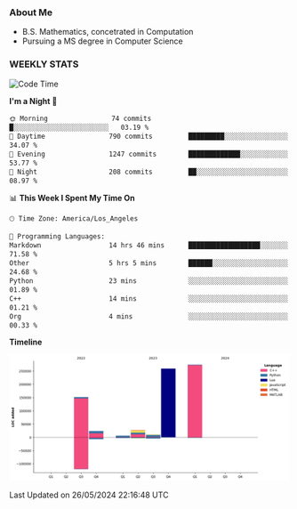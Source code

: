### About Me

- B.S. Mathematics, concetrated in Computation
- Pursuing a MS degree in Computer Science


### WEEKLY STATS
<!--START_SECTION:waka-->
![Code Time](http://img.shields.io/badge/Code%20Time-99%20hrs%2029%20mins-blue)

**I'm a Night 🦉** 

```text
🌞 Morning                74 commits          █░░░░░░░░░░░░░░░░░░░░░░░░   03.19 % 
🌆 Daytime                790 commits         █████████░░░░░░░░░░░░░░░░   34.07 % 
🌃 Evening                1247 commits        █████████████░░░░░░░░░░░░   53.77 % 
🌙 Night                  208 commits         ██░░░░░░░░░░░░░░░░░░░░░░░   08.97 % 
```


📊 **This Week I Spent My Time On** 

```text
🕑︎ Time Zone: America/Los_Angeles

💬 Programming Languages: 
Markdown                 14 hrs 46 mins      ██████████████████░░░░░░░   71.58 % 
Other                    5 hrs 5 mins        ██████░░░░░░░░░░░░░░░░░░░   24.68 % 
Python                   23 mins             ░░░░░░░░░░░░░░░░░░░░░░░░░   01.89 % 
C++                      14 mins             ░░░░░░░░░░░░░░░░░░░░░░░░░   01.21 % 
Org                      4 mins              ░░░░░░░░░░░░░░░░░░░░░░░░░   00.33 % 
```

**Timeline**

![Lines of Code chart](https://raw.githubusercontent.com/nickocruzm/nickocruzm/main/assets/bar_graph.png)


 Last Updated on 26/05/2024 22:16:48 UTC
<!--END_SECTION:waka-->
